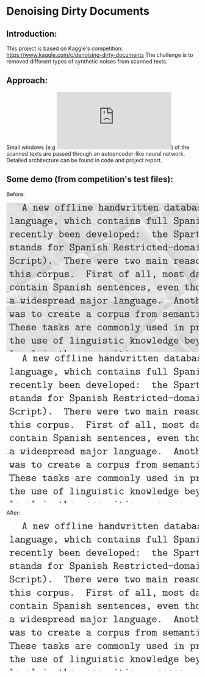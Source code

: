 # Denoising Dirty Documents
## Introduction:
This project is based on Kaggle's competition: https://www.kaggle.com/c/denoising-dirty-documents
The challenge is to removed different types of synthetic noises from scanned texts.
## Approach:
Small windows (e.g ![equation](http://latex.codecogs.com/gif.latex?32%20%5Ctimes%2032)) of the scanned texts are passed through an autoencoder-like neural network. Detailed architecture can be found in code and project report.
## Some demo (from competition's test files):
Before:

![Before](https://github.com/nhatsmrt/DenoisingDirtyDocuments/blob/sliding/Predictions/_slided_original_136.png) ![After](https://github.com/nhatsmrt/DenoisingDirtyDocuments/blob/sliding/Predictions/_slided_predicted_136.png)

After:

![After](https://github.com/nhatsmrt/DenoisingDirtyDocuments/blob/sliding/Predictions/_slided_predicted_136.png)
